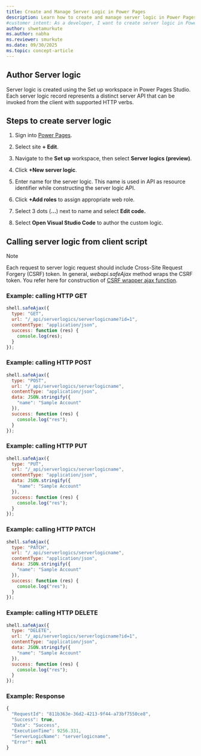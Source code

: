```yaml
---
title: Create and Manage Server Logic in Power Pages
description: Learn how to create and manage server logic in Power Pages Studio, including setup steps, role assignments, and API integration examples.
#customer intent: As a developer, I want to create server logic in Power Pages Studio so that I can define custom server APIs for my application.
author: shwetamurkute
ms.author: nabha
ms.reviewer: smurkute
ms.date: 09/30/2025
ms.topic: concept-article
---
```

## Author Server logic

Server logic is created using the Set up workspace in Power Pages Studio. Each server logic record represents a distinct server API that can be invoked from the client with supported HTTP verbs.

## Steps to create server logic

1. Sign into [Power Pages](https://make.powerpages.microsoft.com/).

2. Select site **+ Edit**.

3. Navigate to the **Set up** workspace, then select **Server logics (preview)**.

4. Click **+New server logic**.

5. Enter name for the server logic. This name is used in API as resource identifier while constructing the server logic API.

6. Click **+Add roles** to assign appropriate web role.

7. Select 3 dots (**…**) next to name and select **Edit code.**

8. Select **Open Visual Studio Code** to author the custom logic.

## Calling server logic from client script

> [!NOTE]
> Each request to server logic request should include Cross-Site Request Forgery (CSRF) token. In general, *webapi.safeAjax* method wraps the CSRF token. You refer here for construction of [CSRF wrapper ajax function](/power-pages/configure/web-api-http-requests-handle-errors#example-wrapper-ajax-function-for-the-csrf-token).

### Example: calling HTTP GET

```javascript
shell.safeAjax({
  type: "GET",
  url: "/_api/serverlogics/serverlogicname?id=1",
  contentType: "application/json",
  success: function (res) {
    console.log(res);
  }
});
```

### Example: calling HTTP POST

```javascript
shell.safeAjax({
  type: "POST",
  url: "/_api/serverlogics/serverlogicname",
  contentType: "application/json",
  data: JSON.stringify({
    "name": "Sample Account"
  }),
  success: function (res) {
    console.log("res");
  }
});
```

### Example: calling HTTP PUT

```javascript
shell.safeAjax({
  type: "PUT",
  url: "/_api/serverlogics/serverlogicname",
  contentType: "application/json",
  data: JSON.stringify({
    "name": "Sample Account"
  }),
  success: function (res) {
    console.log("res");
  }
});
```

### Example: calling HTTP PATCH

```javascript
shell.safeAjax({
  type: "PATCH",
  url: "/_api/serverlogics/serverlogicname",
  contentType: "application/json",
  data: JSON.stringify({
    "name": "Sample Account"
  }),
  success: function (res) {
    console.log("res");
  }
});
```

### Example: calling HTTP DELETE

```javascript
shell.safeAjax({
  type: "DELETE",
  url: "/_api/serverlogics/serverlogicname?id=1",
  contentType: "application/json",
  data: JSON.stringify({
    "name": "Sample Account"
  }),
  success: function (res) {
    console.log("res");
  }
});
```

### Example: Response

```javascript
{
  "RequestId": "811b363e-36d2-4213-9f44-a73bf7550ce8",
  "Success": true,
  "Data": "Success",
  "ExecutionTime": 9256.331,
  "ServerLogicName": "serverlogicname",
  "Error": null
}
```



